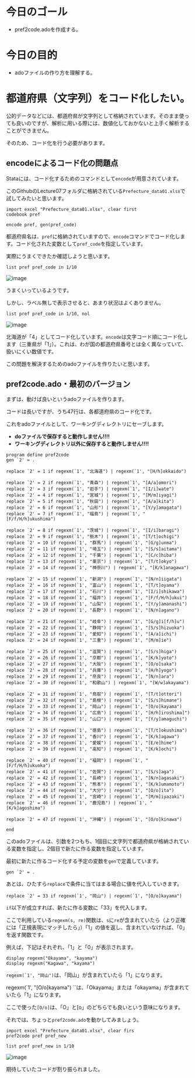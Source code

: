 # 今日のゴール
* pref2code.adoを作成する。

# 今日の目的
* adoファイルの作り方を理解する。

# 都道府県（文字列）をコード化したい。
公的データなどには、都道府県が文字列として格納されています。そのまま使っても良いのですが、解析に用いる際には、数値化しておかないと上手く解析することができません。

そのため、コード化を行う必要があります。

## encodeによるコード化の問題点

Stataには、コード化するためのコマンドとして`encode`が用意されています。

このGithubのLecture07フォルダに格納されている`Prefecture_data01.xlsx`で試してみたいと思います。

```
import excel "Prefecture_data01.xlsx", clear first
codebook pref

encode pref, gen(pref_code)
```

都道府県名は、`pref`に格納されていますので、`encode`コマンドでコード化します。コード化された変数として`pref_code`を指定しています。

実際にうまくできたか確認しようと思います。

```
list pref pref_code in 1/10
```

![image](https://user-images.githubusercontent.com/67684585/221647601-f3ca656a-57d3-4a79-b46e-a0f6e70d537a.png)

うまくいっているようです。

しかし、ラベル無しで表示させると、あまり状況はよくありません。

```
list pref pref_code in 1/10, nol
```

![image](https://user-images.githubusercontent.com/67684585/221647820-3698878e-00d8-4509-8ef5-8779a6c146db.png)

北海道が「4」としてコード化しています。`encode`は文字コード順にコード化します（三重県が「1」）。これは、わが国の都道府県番号とは全く異なっていて、扱いにくい数値です。

この問題を解決するためのadoファイルを作りたいと思います。

## pref2code.ado・最初のバージョン

まずは、動けば良いというadoファイルを作ります。

コードは長いですが、うち47行は、各都道府県のコード化です。

これをadoファイルとして、ワーキングディレクトリにセーブします。

* **doファイルで保存すると動作しません!!!!**
* **ワーキングディレクトリ以外に保存すると動作しません!!!!**

```
program define pref2code
gen `2' = .

replace `2' = 1 if regexm(`1', "北海道") | regexm(`1', "[H/h]okkaido")

replace `2' = 2 if regexm(`1', "青森") | regexm(`1', "[A/a]omori")
replace `2' = 3 if regexm(`1', "岩手") | regexm(`1', "[I/i]wate")
replace `2' = 4 if regexm(`1', "宮城") | regexm(`1', "[M/m]iyagi")
replace `2' = 5 if regexm(`1', "秋田") | regexm(`1', "[A/a]kita")
replace `2' = 6 if regexm(`1', "山形") | regexm(`1', "[Y/y]amagata")
replace `2' = 7 if regexm(`1', "福島") | regexm(`1', "[F/f/H/h]ukushima")

replace `2' = 8 if regexm(`1', "茨城") | regexm(`1', "[I/i]baragi")
replace `2' = 9 if regexm(`1', "栃木") | regexm(`1', "[T/t]ochigi")
replace `2' = 10 if regexm(`1', "群馬") | regexm(`1', "[G/g]unma")
replace `2' = 11 if regexm(`1', "埼玉") | regexm(`1', "[S/s]aitama")
replace `2' = 12 if regexm(`1', "千葉") | regexm(`1', "[C/c]hiba")
replace `2' = 13 if regexm(`1', "東京") | regexm(`1', "[T/t]okyo")
replace `2' = 14 if regexm(`1', "神奈川") | regexm(`1', "[K/k]anagawa")

replace `2' = 15 if regexm(`1', "新潟") | regexm(`1', "[N/n]iigata")
replace `2' = 16 if regexm(`1', "富山") | regexm(`1', "[T/t]oyama")
replace `2' = 17 if regexm(`1', "石川") | regexm(`1', "[I/i]shikawa")
replace `2' = 18 if regexm(`1', "福井") | regexm(`1', "[F/f/H/h]ukui")
replace `2' = 19 if regexm(`1', "山梨") | regexm(`1', "[Y/y]amanashi")
replace `2' = 20 if regexm(`1', "長野") | regexm(`1', "[N/n]agano")

replace `2' = 21 if regexm(`1', "岐阜") | regexm(`1', "[G/g]i[f/h]u")
replace `2' = 22 if regexm(`1', "静岡") | regexm(`1', "[S/s]hizuoka")
replace `2' = 23 if regexm(`1', "愛知") | regexm(`1', "[A/a]ichi")
replace `2' = 24 if regexm(`1', "三重") | regexm(`1', "[M/m]ie")

replace `2' = 25 if regexm(`1', "滋賀") | regexm(`1', "[S/s]higa")
replace `2' = 26 if regexm(`1', "京都") | regexm(`1', "[K/k]yoto")
replace `2' = 27 if regexm(`1', "大阪") | regexm(`1', "[O/o]saka")
replace `2' = 28 if regexm(`1', "兵庫") | regexm(`1', "[H/h]yogo")
replace `2' = 29 if regexm(`1', "奈良") | regexm(`1', "[N/n]ara")
replace `2' = 30 if regexm(`1', "和歌山") | regexm(`1', "[W/w]akayama")

replace `2' = 31 if regexm(`1', "鳥取") | regexm(`1', "[T/t]ottori")
replace `2' = 32 if regexm(`1', "島根") | regexm(`1', "[S/s]himane")
replace `2' = 33 if regexm(`1', "岡山") | regexm(`1', "[O/o]kayama")
replace `2' = 34 if regexm(`1', "広島") | regexm(`1', "[H/h]iroshima]")
replace `2' = 35 if regexm(`1', "山口") | regexm(`1', "[Y/y]amaguchi")

replace `2' = 36 if regexm(`1', "徳島") | regexm(`1', "[T/t]okushima")
replace `2' = 37 if regexm(`1', "香川") | regexm(`1', "[K/k]agawa")
replace `2' = 38 if regexm(`1', "愛媛") | regexm(`1', "[E/e]hime")
replace `2' = 39 if regexm(`1', "高知") | regexm(`1', "[K/k]ochi")

replace `2' = 40 if regexm(`1', "福岡") | regexm(`1', "[F/f/H/h]ukuoka")
replace `2' = 41 if regexm(`1', "佐賀") | regexm(`1', "[S/s]aga")
replace `2' = 42 if regexm(`1', "長崎") | regexm(`1', "[N/n]agasaki")
replace `2' = 43 if regexm(`1', "熊本") | regexm(`1', "[K/k]umamoto")
replace `2' = 44 if regexm(`1', "大分") | regexm(`1', "[O/o]ita")
replace `2' = 45 if regexm(`1', "宮崎") | regexm(`1', "[M/m]iyazaki")
replace `2' = 46 if regexm(`1', "鹿児島") | regexm(`1', "[K/k]agoshima")

replace `2' = 47 if regexm(`1', "沖縄") | regexm(`1', "[O/o]kinawa")

end
```

このadoファイルは、引数を2つもち、1個目に文字列で都道府県が格納されている変数を指定し、2個目で新たに作る変数を指定しています。

最初に新たに作るコード化する予定の変数を`gen`で定義しています。
```
gen `2' = .
```

あとは、ひたすら`replace`で条件に当てはまる場合に値を代入していきます。
```
replace `2' = 33 if regexm(`1', "岡山") | regexm(`1', "[O/o]kayama")
```

`if`以下が成立すれば、新たに作る変数に「33」を代入します。

ここで利用している`regexm(s, re)`関数は、`s`に`re`が含まれていたら（より正確には「正規表現にマッチしたら」）「1」の値を返し、含まれていなければ、「0」を返す関数です。

例えば、下記はそれぞれ、「1」と「0」が表示されます。
```
display regexm("Okayama", "kayama")
display regexm("Kagawa", "kayama")
```

`` regexm(`1', "岡山") ``は、「岡山」が含まれていたら「1」になります。

regexm(`1', "[O/o]kayama") ``は、「Okayama」または「okayama」が含まれていたら「1」になります。

ここで使った`[O/o]`は、「O」と[o」のどちらでも良いという意味になります。

それでは、ちょっと`pref2code.ado`を動かしてみましょう。

```
import excel "Prefecture_data01.xlsx", clear firs
pref2code pref pref_new

list pref pref_new in 1/10
```

![image](https://user-images.githubusercontent.com/67684585/221657171-5a850885-07fd-49a2-8046-d9a807f82ef2.png)

期待していたコードが割り振られました。



